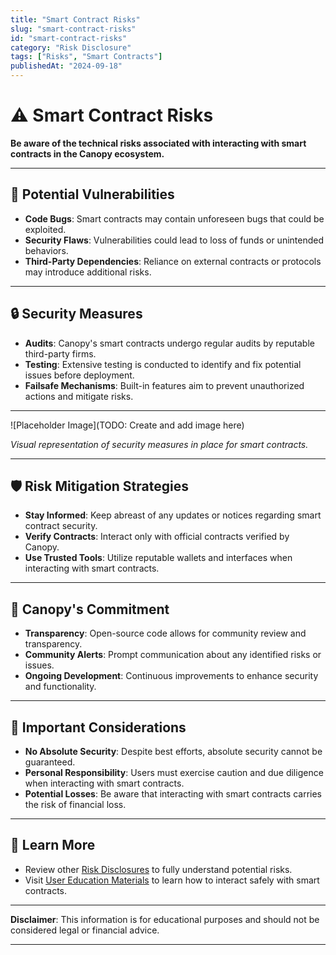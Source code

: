 ```yaml
---
title: "Smart Contract Risks"
slug: "smart-contract-risks"
id: "smart-contract-risks"
category: "Risk Disclosure"
tags: ["Risks", "Smart Contracts"]
publishedAt: "2024-09-18"
---
```


# ⚠️ Smart Contract Risks

**Be aware of the technical risks associated with interacting with smart contracts in the Canopy ecosystem.**

---

## 🐛 **Potential Vulnerabilities**

- **Code Bugs**: Smart contracts may contain unforeseen bugs that could be exploited.
- **Security Flaws**: Vulnerabilities could lead to loss of funds or unintended behaviors.
- **Third-Party Dependencies**: Reliance on external contracts or protocols may introduce additional risks.

---

## 🔒 **Security Measures**

- **Audits**: Canopy's smart contracts undergo regular audits by reputable third-party firms.
- **Testing**: Extensive testing is conducted to identify and fix potential issues before deployment.
- **Failsafe Mechanisms**: Built-in features aim to prevent unauthorized actions and mitigate risks.

---

![Placeholder Image](TODO: Create and add image here)

*Visual representation of security measures in place for smart contracts.*

---

## 🛡️ **Risk Mitigation Strategies**

- **Stay Informed**: Keep abreast of any updates or notices regarding smart contract security.
- **Verify Contracts**: Interact only with official contracts verified by Canopy.
- **Use Trusted Tools**: Utilize reputable wallets and interfaces when interacting with smart contracts.

---

## 🤝 **Canopy's Commitment**

- **Transparency**: Open-source code allows for community review and transparency.
- **Community Alerts**: Prompt communication about any identified risks or issues.
- **Ongoing Development**: Continuous improvements to enhance security and functionality.

---

## 📖 **Important Considerations**

- **No Absolute Security**: Despite best efforts, absolute security cannot be guaranteed.
- **Personal Responsibility**: Users must exercise caution and due diligence when interacting with smart contracts.
- **Potential Losses**: Be aware that interacting with smart contracts carries the risk of financial loss.

---

## 📖 **Learn More**

- Review other [Risk Disclosures](../risk-disclosure/regulatory-uncertainty) to fully understand potential risks.
- Visit [User Education Materials](../user-education-materials/interactive-tutorials) to learn how to interact safely with smart contracts.

---

**Disclaimer**: This information is for educational purposes and should not be considered legal or financial advice.

---

